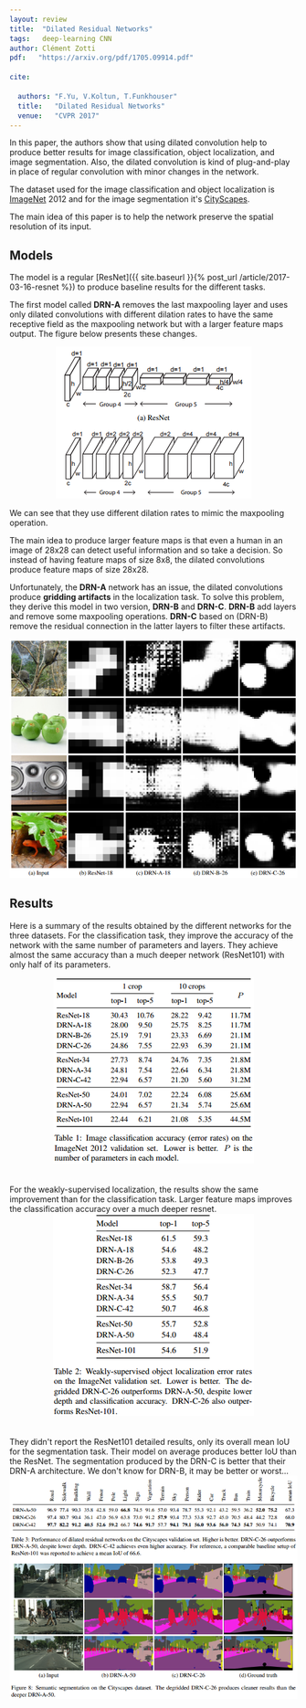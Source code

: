 ```yaml
---
layout: review
title:  "Dilated Residual Networks"
tags:   deep-learning CNN
author: Clément Zotti
pdf:   "https://arxiv.org/pdf/1705.09914.pdf"

cite:

  authors: "F.Yu, V.Koltun, T.Funkhouser"
  title:   "Dilated Residual Networks"
  venue:   "CVPR 2017"
---
```


In this paper, the authors show that using dilated convolution help to produce better results for image classification,
object localization, and image segmentation. Also, the dilated convolution is kind of plug-and-play in place of regular
convolution with minor changes in the network.

The dataset used for the image classification and object localization is [ImageNet](http://www.image-net.org/) 2012 and
for the image segmentation it's [CityScapes](https://www.cityscapes-dataset.com/).

The main idea of this paper is to help the network preserve the spatial resolution of its input.

## Models

The model is a regular [ResNet]({{ site.baseurl }}{% post_url /article/2017-03-16-resnet %})
to produce baseline results for the different tasks.

The first model called **DRN-A** removes the last maxpooling layer and uses only dilated convolutions with different
dilation rates to have the same receptive field as the maxpooling network but with a larger feature maps output.
The figure below presents these changes.

<div align="middle">
<img src="/article/images/drn/drn_changes.png"/>
</div>

We can see that they use different dilation rates to mimic the maxpooling operation.

The main idea to produce larger feature maps is that even a human in an image of 28x28 can detect useful information and so take a decision.
So instead of having feature maps of size 8x8, the dilated convolutions produce feature maps of size 28x28.

Unfortunately, the **DRN-A** network has an issue, the dilated convolutions produce **gridding artifacts** in the localization task. To solve
this problem, they derive this model in two version, **DRN-B** and **DRN-C**.
**DRN-B** add layers and remove some maxpooling operations.
**DRN-C** based on (DRN-B) remove the residual connection in the latter layers to filter these artifacts.

<div align="middle">
<img src="/article/images/drn/drn_networks.png"/>
</div>

## Results

Here is a summary of the results obtained by the different networks for the three datasets.
For the classification task, they improve the accuracy of the network with the same number of parameters and layers.
They achieve almost the same accuracy than a much deeper network (ResNet101) with only half of its parameters.
<div align="middle">
<img src="/article/images/drn/classification.png"/>
</div>
<br/><br/>
For the weakly-supervised localization, the results show the same improvement than for the classification task.
Larger feature maps improves the classification accuracy over a much deeper resnet.
<div align="middle">
<img src="/article/images/drn/localization.png"/>
</div>
<br/><br/>
They didn't report the ResNet101 detailed results, only its overall mean IoU for the segmentation task.
Their model on average produces better IoU than the ResNet.
The segmentation produced by the DRN-C is better that their DRN-A architecture. We don't know for DRN-B, it may be better or worst...

<div align="middle">
<img src="/article/images/drn/segmentation.png"/>
</div>

